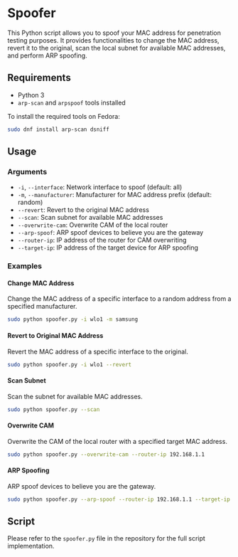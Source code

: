 # Spoofer

This Python script allows you to spoof your MAC address for penetration testing purposes. It provides functionalities to change the MAC address, revert it to the original, scan the local subnet for available MAC addresses, and perform ARP spoofing.

## Requirements

- Python 3
- `arp-scan` and `arpspoof` tools installed

To install the required tools on Fedora:
```sh
sudo dnf install arp-scan dsniff
```

## Usage

### Arguments

- `-i`, `--interface`: Network interface to spoof (default: all)
- `-m`, `--manufacturer`: Manufacturer for MAC address prefix (default: random)
- `--revert`: Revert to the original MAC address
- `--scan`: Scan subnet for available MAC addresses
- `--overwrite-cam`: Overwrite CAM of the local router
- `--arp-spoof`: ARP spoof devices to believe you are the gateway
- `--router-ip`: IP address of the router for CAM overwriting
- `--target-ip`: IP address of the target device for ARP spoofing

### Examples

#### Change MAC Address
Change the MAC address of a specific interface to a random address from a specified manufacturer.
```sh
sudo python spoofer.py -i wlo1 -m samsung
```

#### Revert to Original MAC Address
Revert the MAC address of a specific interface to the original.
```sh
sudo python spoofer.py -i wlo1 --revert
```

#### Scan Subnet
Scan the subnet for available MAC addresses.
```sh
sudo python spoofer.py --scan
```

#### Overwrite CAM
Overwrite the CAM of the local router with a specified target MAC address.
```sh
sudo python spoofer.py --overwrite-cam --router-ip 192.168.1.1
```

#### ARP Spoofing
ARP spoof devices to believe you are the gateway.
```sh
sudo python spoofer.py --arp-spoof --router-ip 192.168.1.1 --target-ip 192.168.1.100
```

## Script

Please refer to the `spoofer.py` file in the repository for the full script implementation.